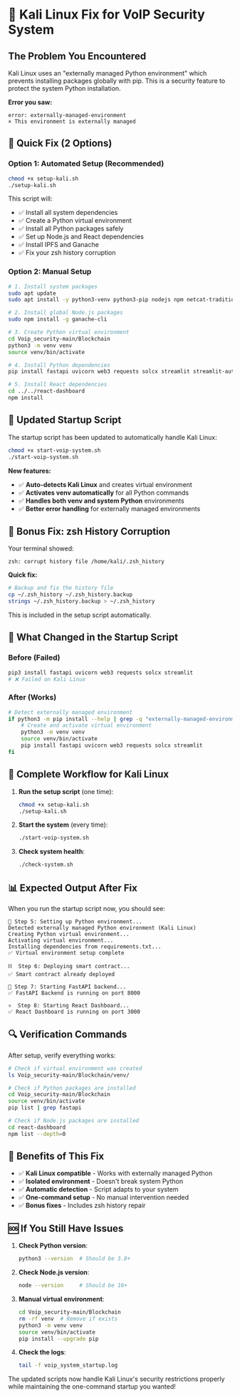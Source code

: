 # 🐧 Kali Linux Fix for VoIP Security System

## The Problem You Encountered

Kali Linux uses an "externally managed Python environment" which prevents installing packages globally with pip. This is a security feature to protect the system Python installation.

**Error you saw:**
```
error: externally-managed-environment
× This environment is externally managed
```

## 🚀 Quick Fix (2 Options)

### Option 1: Automated Setup (Recommended)
```bash
chmod +x setup-kali.sh
./setup-kali.sh
```

This script will:
- ✅ Install all system dependencies
- ✅ Create a Python virtual environment
- ✅ Install all Python packages safely
- ✅ Set up Node.js and React dependencies
- ✅ Install IPFS and Ganache
- ✅ Fix your zsh history corruption

### Option 2: Manual Setup
```bash
# 1. Install system packages
sudo apt update
sudo apt install -y python3-venv python3-pip nodejs npm netcat-traditional

# 2. Install global Node.js packages
sudo npm install -g ganache-cli

# 3. Create Python virtual environment
cd Voip_security-main/Blockchain
python3 -m venv venv
source venv/bin/activate

# 4. Install Python dependencies
pip install fastapi uvicorn web3 requests solcx streamlit streamlit-autorefresh

# 5. Install React dependencies
cd ../../react-dashboard
npm install
```

## 🔧 Updated Startup Script

The startup script has been updated to automatically handle Kali Linux:

```bash
chmod +x start-voip-system.sh
./start-voip-system.sh
```

**New features:**
- ✅ **Auto-detects Kali Linux** and creates virtual environment
- ✅ **Activates venv automatically** for all Python commands
- ✅ **Handles both venv and system Python** environments
- ✅ **Better error handling** for externally managed environments

## 🐛 Bonus Fix: zsh History Corruption

Your terminal showed:
```
zsh: corrupt history file /home/kali/.zsh_history
```

**Quick fix:**
```bash
# Backup and fix the history file
cp ~/.zsh_history ~/.zsh_history.backup
strings ~/.zsh_history.backup > ~/.zsh_history
```

This is included in the setup script automatically.

## 🎯 What Changed in the Startup Script

### Before (Failed)
```bash
pip3 install fastapi uvicorn web3 requests solcx streamlit
# ❌ Failed on Kali Linux
```

### After (Works)
```bash
# Detect externally managed environment
if python3 -m pip install --help | grep -q "externally-managed-environment"; then
    # Create and activate virtual environment
    python3 -m venv venv
    source venv/bin/activate
    pip install fastapi uvicorn web3 requests solcx streamlit
fi
```

## 🚀 Complete Workflow for Kali Linux

1. **Run the setup script** (one time):
   ```bash
   chmod +x setup-kali.sh
   ./setup-kali.sh
   ```

2. **Start the system** (every time):
   ```bash
   ./start-voip-system.sh
   ```

3. **Check system health**:
   ```bash
   ./check-system.sh
   ```

## 📊 Expected Output After Fix

When you run the startup script now, you should see:

```
🐍 Step 5: Setting up Python environment...
Detected externally managed Python environment (Kali Linux)
Creating Python virtual environment...
Activating virtual environment...
Installing dependencies from requirements.txt...
✅ Virtual environment setup complete

⛓️  Step 6: Deploying smart contract...
✅ Smart contract already deployed

🚀 Step 7: Starting FastAPI backend...
✅ FastAPI Backend is running on port 8000

⚛️  Step 8: Starting React Dashboard...
✅ React Dashboard is running on port 3000
```

## 🔍 Verification Commands

After setup, verify everything works:

```bash
# Check if virtual environment was created
ls Voip_security-main/Blockchain/venv/

# Check if Python packages are installed
cd Voip_security-main/Blockchain
source venv/bin/activate
pip list | grep fastapi

# Check if Node.js packages are installed
cd react-dashboard
npm list --depth=0
```

## 🎉 Benefits of This Fix

- ✅ **Kali Linux compatible** - Works with externally managed Python
- ✅ **Isolated environment** - Doesn't break system Python
- ✅ **Automatic detection** - Script adapts to your system
- ✅ **One-command setup** - No manual intervention needed
- ✅ **Bonus fixes** - Includes zsh history repair

## 🆘 If You Still Have Issues

1. **Check Python version**:
   ```bash
   python3 --version  # Should be 3.8+
   ```

2. **Check Node.js version**:
   ```bash
   node --version     # Should be 16+
   ```

3. **Manual virtual environment**:
   ```bash
   cd Voip_security-main/Blockchain
   rm -rf venv  # Remove if exists
   python3 -m venv venv
   source venv/bin/activate
   pip install --upgrade pip
   ```

4. **Check the logs**:
   ```bash
   tail -f voip_system_startup.log
   ```

The updated scripts now handle Kali Linux's security restrictions properly while maintaining the one-command startup you wanted!

